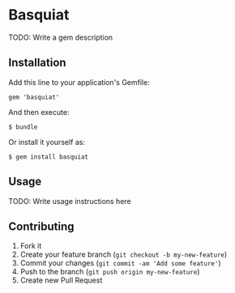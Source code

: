 # Basquiat

TODO: Write a gem description

## Installation

Add this line to your application's Gemfile:

    gem 'basquiat'

And then execute:

    $ bundle

Or install it yourself as:

    $ gem install basquiat

## Usage

TODO: Write usage instructions here

## Contributing

1. Fork it
2. Create your feature branch (`git checkout -b my-new-feature`)
3. Commit your changes (`git commit -am 'Add some feature'`)
4. Push to the branch (`git push origin my-new-feature`)
5. Create new Pull Request
